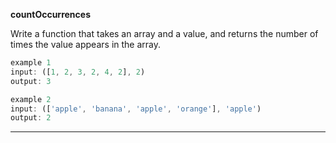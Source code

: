 **countOccurrences**

Write a function that takes an array and a value, and returns the number of times the value appears in the array.

```js
example 1
input: ([1, 2, 3, 2, 4, 2], 2)
output: 3

example 2
input: (['apple', 'banana', 'apple', 'orange'], 'apple')
output: 2
```

---
